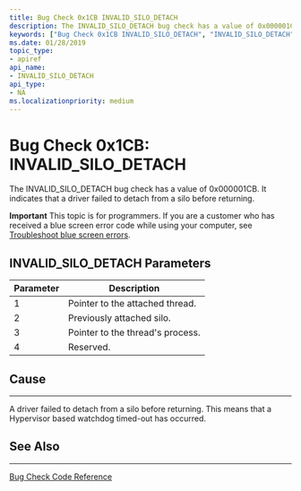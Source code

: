 ```yaml
---
title: Bug Check 0x1CB INVALID_SILO_DETACH
description: The INVALID_SILO_DETACH bug check has a value of 0x000001CB. It indicates that a driver failed to detach from a silo before returning.
keywords: ["Bug Check 0x1CB INVALID_SILO_DETACH", "INVALID_SILO_DETACH"]
ms.date: 01/28/2019
topic_type:
- apiref
api_name:
- INVALID_SILO_DETACH
api_type:
- NA
ms.localizationpriority: medium
---
```


# Bug Check 0x1CB: INVALID\_SILO\_DETACH

The INVALID\_SILO\_DETACH bug check has a value of 0x000001CB. It indicates that a driver failed to detach from a silo before returning.

**Important** This topic is for programmers. If you are a customer who has received a blue screen error code while using your computer, see [Troubleshoot blue screen errors](https://windows.microsoft.com/windows-10/troubleshoot-blue-screen-errors).
 

## INVALID\_SILO\_DETACH Parameters

|Parameter|Description|
|-------- |---------- |
|1| Pointer to the attached thread. |
|2| Previously attached silo. |
|3| Pointer to the thread's process. |
|4| Reserved. |


## Cause
-----
A driver failed to detach from a silo before returning. This means that a Hypervisor based watchdog timed-out has occurred.


## See Also
----------

[Bug Check Code Reference](bug-check-code-reference2.md)

